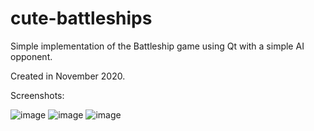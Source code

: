 # cute-battleships
Simple implementation of the Battleship game using Qt with a simple AI opponent.

Created in November 2020.

Screenshots:

![image](https://user-images.githubusercontent.com/66269796/171395150-cc9e7cb6-551b-42fd-b2f9-dbd7ba3cd0b4.png)
![image](https://user-images.githubusercontent.com/66269796/171395430-84e2e57c-d011-42dc-a112-52edf345cb50.png)
![image](https://user-images.githubusercontent.com/66269796/171395652-9bf6f4c1-f49d-4edf-99e7-9ec3cf90b2eb.png)
